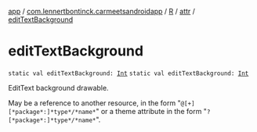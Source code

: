 [app](../../../index.md) / [com.lennertbontinck.carmeetsandroidapp](../../index.md) / [R](../index.md) / [attr](index.md) / [editTextBackground](./edit-text-background.md)

# editTextBackground

`static val editTextBackground: `[`Int`](https://kotlinlang.org/api/latest/jvm/stdlib/kotlin/-int/index.html)
`static val editTextBackground: `[`Int`](https://kotlinlang.org/api/latest/jvm/stdlib/kotlin/-int/index.html)

EditText background drawable.

May be a reference to another resource, in the form "`@[+][*package*:]*type*/*name*`" or a theme attribute in the form "`?[*package*:]*type*/*name*`".

